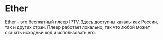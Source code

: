 # Ether
Ether - это бесплатный плеер IPTV. Здесь доступны каналы как России, так и других стран. Плеер работает локально, так что любой может скачать исходный код и использовать его.
